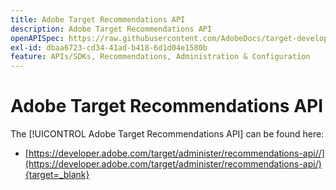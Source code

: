 ```yaml
---
title: Adobe Target Recommendations API
description: Adobe Target Recommendations API
openAPISpec: https://raw.githubusercontent.com/AdobeDocs/target-developers/main/src/models-api.json
exl-id: dbaa6723-cd34-41ad-b418-6d1d04e1580b
feature: APIs/SDKs, Recommendations, Administration & Configuration
---
```

# Adobe Target Recommendations API

The [!UICONTROL Adobe Target Recommendations API] can be found here:

* [https://developer.adobe.com/target/administer/recommendations-api//](https://developer.adobe.com/target/administer/recommendations-api/){target=_blank}
